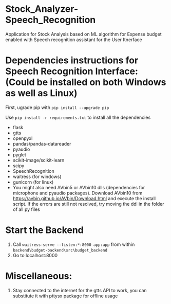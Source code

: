 # Stock_Analyzer-Speech_Recognition
Application for Stock Analysis based on ML algorithm for Expense budget enabled with Speech recognition assistant for the User Itnerface

# Dependencies instructions for Speech Recognition Interface: (Could be installed on both Windows as well as Linux) 

First, ugrade pip with `pip install --upgrade pip`

Use `pip install -r requirements.txt` to install all the dependencies
- flask
- gtts
- openpyxl
- pandas/pandas-datareader
- pyaudio
- pyglet
- scikit-image/scikit-learn
- scipy
- SpeechRecognition
- waitress (for windows)
- gunicorn (for linux)
- You might also need AVbin5 or AVbin10 dlls (dependencies for microphone and pyaudio packages). 
   Download AVbin10 from https://avbin.github.io/AVbin/Download.html and execute the install script. 
   If the errors are still not resolved, try moving the ddl in the folder of all py files

# Start the Backend
1. Call `waitress-serve --listen:*:8000 app:app` from within `backend\budget-backend\src\budget_backend`
2. Go to localhost:8000


# Miscellaneous: 
1. Stay connected to the internet for the gtts API to work, you can substitute it with pttysx package for offline usage
